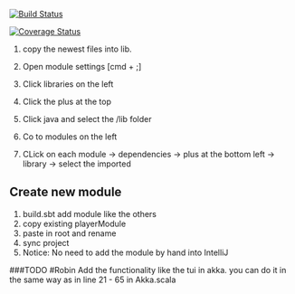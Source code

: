 [![Build Status](https://travis-ci.com/ju851zel/Rummy.svg?branch=master)](https://travis-ci.com/ju851zel/Rummy)

[![Coverage Status](https://coveralls.io/repos/github/ju851zel/Rummy/badge.svg?branch=master)](https://coveralls.io/github/ju851zel/Rummy?branch=master)

1. copy the newest files into lib.
2. Open module settings [cmd + ;]
3. Click libraries on the left
4. Click the plus at the top
5. Click java and select the /lib folder

6. Co to modules on the left
7. CLick on each module -> dependencies -> plus at the bottom left -> library -> select the imported


## Create new module
1. build.sbt add module like the others
2. copy existing playerModule
3. paste in root and rename
4. sync project
5. Notice: No need to add the module by hand into IntelliJ


###TODO
#Robin
Add the functionality like the tui in akka. you can do it in the same way as in line 21 - 65 in Akka.scala
 
